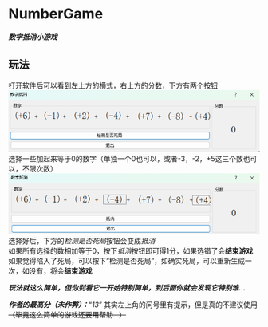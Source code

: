 # NumberGame

***数字抵消小游戏***

## 玩法

打开软件后可以看到左上方的横式，右上方的分数，下方有两个按钮  
![image](md-pic/1.png)  
选择一些加起来等于0的数字（单独一个0也可以，或者-3，-2，+5这三个数也可以，不限次数）  
![image](md-pic/2.png)  
选择好后，下方的*检测是否死局*按钮会变成*抵消*  
如果所有选择的数相加等于0，按下*抵消*按钮即可得1分，如果选错了会**结束游戏**  
如果觉得陷入了死局，可以按下“检测是否死局”，如确实死局，可以重新生成一次，如没有，将会**结束游戏**  

***玩法就这么简单，但你别看它一开始特别简单，到后面你就会发现它特别难...***  

***作者的最高分（未作弊）：***“*13*”
~~其实左上角的问号里有提示，但是真的不建议使用（毕竟这么简单的游戏还要用帮助...）~~